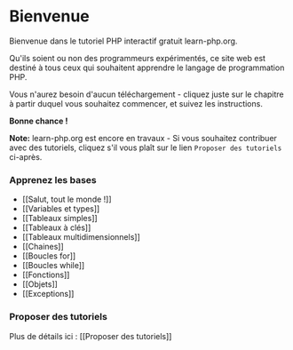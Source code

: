 # Bienvenue

Bienvenue dans le tutoriel PHP interactif gratuit learn-php.org.

Qu'ils soient ou non des programmeurs expérimentés, ce site web est
destiné à tous ceux qui souhaitent apprendre le langage de
programmation PHP.

Vous n'aurez besoin d'aucun téléchargement - cliquez juste sur le
chapitre à partir duquel vous souhaitez commencer, et suivez les instructions.

**Bonne chance !**

**Note:** learn-php.org est encore en travaux - Si vous souhaitez
contribuer avec des tutoriels, cliquez s'il vous plaît sur le lien
`Proposer des tutoriels` ci-après.

### Apprenez les bases

- [[Salut, tout le monde !]]
- [[Variables et types]]
- [[Tableaux simples]]
- [[Tableaux à clés]]
- [[Tableaux multidimensionnels]]
- [[Chaines]]
- [[Boucles for]]
- [[Boucles while]]
- [[Fonctions]]
- [[Objets]]
- [[Exceptions]]

### Proposer des tutoriels

Plus de détails ici : [[Proposer des tutoriels]]

